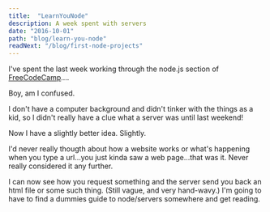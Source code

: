 ```yaml
---
title:  "LearnYouNode"
description: A week spent with servers
date: "2016-10-01"
path: "blog/learn-you-node"
readNext: "/blog/first-node-projects"
---
```

I've spent the last week working through the node.js section of [FreeCodeCamp](https://www.freecodecamp.com)....

Boy, am I confused.

I don't have a computer background and didn't tinker with the things as a kid, so I didn't really have a clue what a server was until last weekend!

Now I have a slightly better idea. Slightly.

I'd never really thougth about how a website works or what's happening when you type a url...you just kinda saw a web page...that was it. Never really considered it any further.

I can now see how you request something and the server send you back an html file or some such thing. (Still vague, and very hand-wavy.) I'm going to have to find a dummies guide to node/servers somewhere and get reading.
